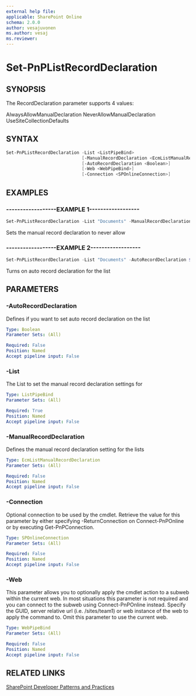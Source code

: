 ```yaml
---
external help file:
applicable: SharePoint Online
schema: 2.0.0
author: vesajuvonen
ms.author: vesaj
ms.reviewer:
---
```

# Set-PnPListRecordDeclaration

## SYNOPSIS
The RecordDeclaration parameter supports 4 values:

AlwaysAllowManualDeclaration
NeverAllowManualDeclaration
UseSiteCollectionDefaults


## SYNTAX 

```powershell
Set-PnPListRecordDeclaration -List <ListPipeBind>
                             [-ManualRecordDeclaration <EcmListManualRecordDeclaration>]
                             [-AutoRecordDeclaration <Boolean>]
                             [-Web <WebPipeBind>]
                             [-Connection <SPOnlineConnection>]
```

## EXAMPLES

### ------------------EXAMPLE 1------------------
```powershell
Set-PnPListRecordDeclaration -List "Documents" -ManualRecordDeclaration NeverAllowManualDeclaration
```

Sets the manual record declaration to never allow

### ------------------EXAMPLE 2------------------
```powershell
Set-PnPListRecordDeclaration -List "Documents" -AutoRecordDeclaration $true
```

Turns on auto record declaration for the list

## PARAMETERS

### -AutoRecordDeclaration
Defines if you want to set auto record declaration on the list

```yaml
Type: Boolean
Parameter Sets: (All)

Required: False
Position: Named
Accept pipeline input: False
```

### -List
The List to set the manual record declaration settings for

```yaml
Type: ListPipeBind
Parameter Sets: (All)

Required: True
Position: Named
Accept pipeline input: False
```

### -ManualRecordDeclaration
Defines the manual record declaration setting for the lists

```yaml
Type: EcmListManualRecordDeclaration
Parameter Sets: (All)

Required: False
Position: Named
Accept pipeline input: False
```

### -Connection
Optional connection to be used by the cmdlet. Retrieve the value for this parameter by either specifying -ReturnConnection on Connect-PnPOnline or by executing Get-PnPConnection.

```yaml
Type: SPOnlineConnection
Parameter Sets: (All)

Required: False
Position: Named
Accept pipeline input: False
```

### -Web
This parameter allows you to optionally apply the cmdlet action to a subweb within the current web. In most situations this parameter is not required and you can connect to the subweb using Connect-PnPOnline instead. Specify the GUID, server relative url (i.e. /sites/team1) or web instance of the web to apply the command to. Omit this parameter to use the current web.

```yaml
Type: WebPipeBind
Parameter Sets: (All)

Required: False
Position: Named
Accept pipeline input: False
```

## RELATED LINKS

[SharePoint Developer Patterns and Practices](http://aka.ms/sppnp)
